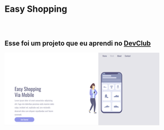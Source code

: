 <h1>Easy Shopping</h1>
<br>
<br>
<h2>Esse foi um projeto que eu aprendi no <a href="https://rodolfomori.com.br/devclub/">DevClub</a></h2>

<img src="https://github.com/matheusdiass1/Projeto-Shopping-Mobile-Devclub/blob/main/img/frente-shopping.png?raw=true">
